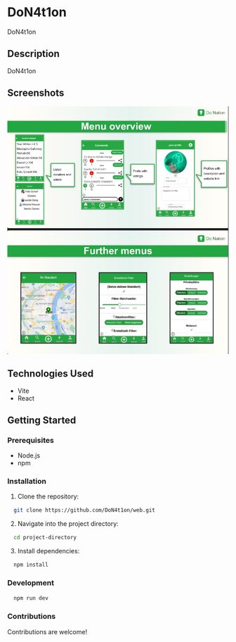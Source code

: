 # DoN4t1on

DoN4t1on

## Description

DoN4t1on

## Screenshots

![Donation Web UI](donation-web.jpg)

## Technologies Used

- Vite
- React

## Getting Started

### Prerequisites

- Node.js
- npm

### Installation

1. Clone the repository:

```bash
  git clone https://github.com/DoN4t1on/web.git
```

2. Navigate into the project directory:

```bash
  cd project-directory
```

3. Install dependencies:

```bash
  npm install
```

### Development

```bash
  npm run dev
```

### Contributions

Contributions are welcome!
